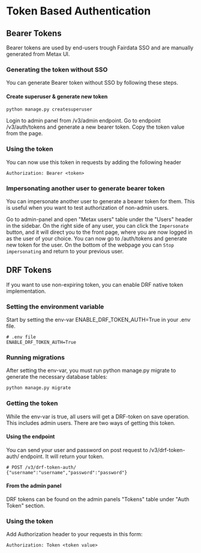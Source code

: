 # Token Based Authentication

## Bearer Tokens 

Bearer tokens are used by end-users trough Fairdata SSO and are manually generated from Metax UI. 

### Generating the token without SSO

You can generate Bearer token without SSO by following these steps.

#### Create superuser & generate new token

```bash
python manage.py createsuperuser
```
Login to admin panel from /v3/admin endpoint. Go to endpoint /v3/auth/tokens and generate a new bearer token. Copy the token value from the page. 

### Using the token

You can now use this token in requests by adding the following header

```
Authorization: Bearer <token>
```

### Impersonating another user to generate bearer token

You can impersonate another user to generate a bearer token for them. This is useful when you want to test authorization of non-admin users. 

Go to admin-panel and open "Metax users" table under the "Users" header in the sidebar. On the right side of any user, you can click the `Impersonate` button, and it will direct you to the front page, where you are now logged in as the user of your choice. You can now go to /auth/tokens and generate new token for the user. On the bottom of the webpage you can `Stop impersonating` and return to your previous user. 

## DRF Tokens

If you want to use non-expiring token, you can enable DRF native token implementation. 

### Setting the environment variable

Start by setting the env-var ENABLE_DRF_TOKEN_AUTH=True in your .env file.

```
# .env file
ENABLE_DRF_TOKEN_AUTH=True 
```

### Running migrations

After setting the env-var, you must run python manage.py migrate to generate the necessary database tables:

```bash
python manage.py migrate
```

### Getting the token

While the env-var is true, all users will get a DRF-token on save operation. This includes admin users. There are two ways of getting this token.

#### Using the endpoint

You can send your user and password on post request to /v3/drf-token-auth/ endpoint. It will return your token.

```
# POST /v3/drf-token-auth/
{"username":"username","password":"password"}
```

#### From the admin panel

DRF tokens can be found on the admin panels "Tokens" table under "Auth Token" section.

### Using the token

Add Authorization header to your requests in this form:

```
Authorization: Token <token value>
```
